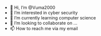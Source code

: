 - 👋 Hi, I’m @Vuma2000 
- 👀 I’m interested in cyber security 
- 🌱 I’m currently learning computer science 
- 💞️ I’m looking to collaborate on ...
- 📫 How to reach me via my email

<!---
Vuma2000/Vuma2000 is a ✨ special ✨ repository because its `README.md` (this file) appears on your GitHub profile.
You can click the Preview link to take a look at your changes.
--->
